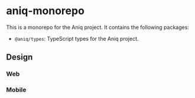 # aniq-monorepo

This is a monorepo for the Aniq project. It contains the following packages:

- `@aniq/types`: TypeScript types for the Aniq project.

## Design

### Web

### Mobile